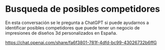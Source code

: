 # Busqueda de posibles competidores

En esta conversación se le pregunta a ChatGPT si puede ayudarnos a identificar posibles competidores que puede tener un negocio de impresiones de diseños 3d personalizados en España.

https://chat.openai.com/share/fa6f3801-781f-4dfd-bc99-43026732b6ffG